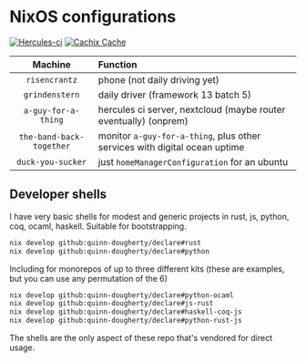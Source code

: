 # NixOS configurations

[![Hercules-ci][herc badge]][herc link]
[![Cachix Cache][cachix badge]][cachix link]

[herc badge]: https://img.shields.io/badge/Herc-CI-yellowgreen?style=plastic&logo=nixos
[herc link]: https://hercules-ci.com/github/quinn-dougherty/configuration.nix
[cachix badge]: https://img.shields.io/badge/Cachix-quinn--dougherty-blueviolet?style=plastic&logo=nixos
[cachix link]: https://quinn-dougherty.cachix.org

|         Machine          | Function                                                                   |
| :----------------------: | :------------------------------------------------------------------------- |
|      `risencrantz`       | phone (not daily driving yet)                                              |
|      `grindenstern`      | daily driver (framework 13 batch 5)                                        |
|   `a-guy-for-a-thing`    | hercules ci server, nextcloud (maybe router eventually) (onprem)           |
| `the-band-back-together` | monitor `a-guy-for-a-thing`, plus other services with digital ocean uptime |
|    `duck-you-sucker`     | just `homeManagerConfiguration` for an ubuntu                              |

## Developer shells

I have very basic shells for modest and generic projects in rust, js, python, coq, ocaml, haskell. Suitable for bootstrapping.

```sh
nix develop github:quinn-dougherty/declare#rust
nix develop github:quinn-dougherty/declare#python
```

Including for monorepos of up to three different kits (these are examples, but you can use any permutation of the 6)

```sh
nix develop github:quinn-dougherty/declare#python-ocaml
nix develop github:quinn-dougherty/declare#js-rust
nix develop github:quinn-dougherty/declare#haskell-coq-js
nix develop github:quinn-dougherty/declare#python-rust-js
```

The shells are the only aspect of these repo that's vendored for direct usage.
